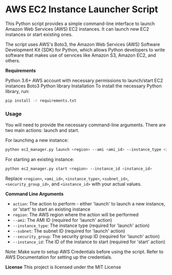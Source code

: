 # AWS EC2 Instance Launcher Script
This Python script provides a simple command-line interface to launch Amazon Web Services (AWS) EC2 instances. It can launch new EC2 instances or start existing ones.

The script uses AWS's Boto3, the Amazon Web Services (AWS) Software Development Kit (SDK) for Python, which allows Python developers to write software that makes use of services like Amazon S3, Amazon EC2, and others.

**Requirements**

Python 3.6+
AWS account with necessary permissions to launch/start EC2 instances
Boto3 Python library
Installation
To install the necessary Python library, run:

```sh
pip install -r requirements.txt
```

### Usage
You will need to provide the necessary command-line arguments. There are two main actions: launch and start.

For launching a new instance:


```sh
python ec2_manager.py launch <region> --ami <ami_id> --instance_type <instance_type> --subnet <subnet_id> --security_group <security_group_id>
```

For starting an existing instance:

```sh
python ec2_manager.py start <region> --instance_id <instance_id>
```

Replace `<region>`, `<ami_id>`, `<instance_type>`, `<subnet_id>`, `<security_group_id>`, and `<instance_id>` with your actual values.

**Command Line Arguments**
- `action`: The action to perform - either 'launch' to launch a new instance, or 'start' to start an existing instance  
- `region`: The AWS region where the action will be performed  
- `--ami`: The AMI ID (required for 'launch' action)  
- `--instance_type`: The instance type (required for 'launch' action)  
- `--subnet`: The subnet ID (required for 'launch' action)  
- `--security_group`: The security group ID (required for 'launch' action)  
- `--instance_id`: The ID of the instance to start (required for 'start' action)  
  
Note: Make sure to setup AWS Credentials before using the script. Refer to AWS Documentation for setting up the credentials.

**License**
This project is licensed under the MIT License
